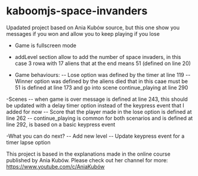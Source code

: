 # kaboomjs-space-invanders
Upadated project based on Ania Kubów source, but this one show you messages if you won and allow you to keep playing if you lose

- Game is fullscreen mode
- addLevel section allow to add the number of space invaders, in this case 3 rowa with 17 aliens that at the end means 51 (defined on line 20)

- Game behaviours: 
-- Lose option was defined by the timer at line 119
-- Winner option was defined by the aliens died that in this caae must be 51  is defined at line 173 and go into scene continue_playing at line 290

-Scenes 
-- when game is over message is defined at line 243, this should be updated with a delay timer option instead of the keypress event that I added for now
-- Score that the player made in the lose option is defined at line 262
-- continue_playing is common for both scenarios and is defined at line 292, is based on a basic keypress event

-What you can do next?
-- Add new level
-- Update keypress event for a timer lapse option

This project is based in the explanations made in the online course published by Ania Kubów. Please check out her channel for more: https://www.youtube.com/c/AniaKubów
